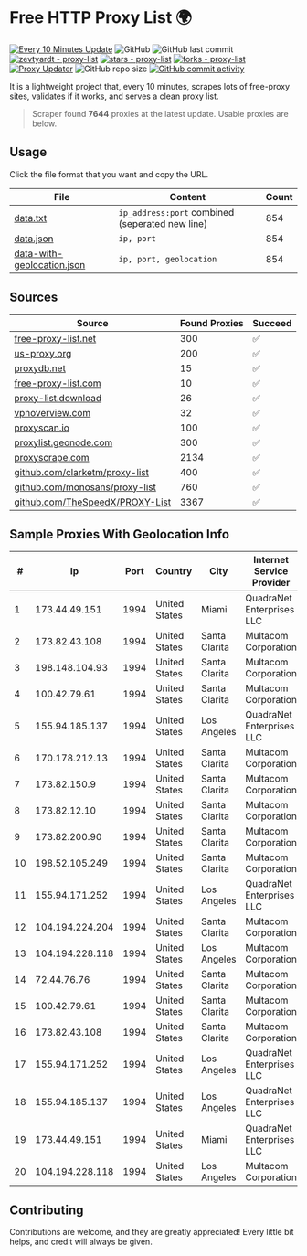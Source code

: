 
# Free HTTP Proxy List 🌍

[![Every 10 Minutes Update](https://github.com/mertguvencli/http-proxy-list/actions/workflows/main.yml/badge.svg?branch=main)](https://github.com/mertguvencli/http-proxy-list/actions/workflows/main.yml)
![GitHub](https://img.shields.io/github/license/mertguvencli/http-proxy-list)
![GitHub last commit](https://img.shields.io/github/last-commit/mertguvencli/http-proxy-list)
[![zevtyardt - proxy-list](https://img.shields.io/static/v1?label=zevtyardt&message=proxy-list&color=blue&logo=github)](https://github.com/zevtyardt/proxy-list "Go to GitHub repo")
[![stars - proxy-list](https://img.shields.io/github/stars/zevtyardt/proxy-list?style=social)](https://github.com/zevtyardt/proxy-list)
[![forks - proxy-list](https://img.shields.io/github/forks/zevtyardt/proxy-list?style=social)](https://github.com/zevtyardt/proxy-list)
[![Proxy Updater](https://github.com/zevtyardt/proxy-list/workflows/Proxy%20Updater/badge.svg)](https://github.com/zevtyardt/proxy-list/actions?query=workflow:"Proxy+Updater")
![GitHub repo size](https://img.shields.io/github/repo-size/zevtyardt/proxy-list)
[![GitHub commit activity](https://img.shields.io/github/commit-activity/m/zevtyardt/proxy-list?logo=commits)](https://github.com/zevtyardt/proxy-list/commits/main)

It is a lightweight project that, every 10 minutes, scrapes lots of free-proxy sites, validates if it works, and serves a clean proxy list.

> Scraper found **7644** proxies at the latest update. Usable proxies are below.

## Usage

Click the file format that you want and copy the URL.

|File|Content|Count|
|----|-------|-----|
|[data.txt](https://raw.githubusercontent.com/mertguvencli/http-proxy-list/main/proxy-list/data.txt)|`ip_address:port` combined (seperated new line)|854|
|[data.json](https://raw.githubusercontent.com/mertguvencli/http-proxy-list/main/proxy-list/data.json)|`ip, port`|854|
|[data-with-geolocation.json](https://raw.githubusercontent.com/mertguvencli/http-proxy-list/main/proxy-list/data-with-geolocation.json)|`ip, port, geolocation`|854|

## Sources

|Source|Found Proxies|Succeed|
|------|-------------|-------|
|[free-proxy-list.net](https://free-proxy-list.net)|300|✅|
|[us-proxy.org](https://www.us-proxy.org)|200|✅|
|[proxydb.net](http://proxydb.net)|15|✅|
|[free-proxy-list.com](https://free-proxy-list.com/?page=&port=&type%5B%5D=http&type%5B%5D=https&up_time=0&search=Search)|10|✅|
|[proxy-list.download](https://www.proxy-list.download/HTTP)|26|✅|
|[vpnoverview.com](https://vpnoverview.com/privacy/anonymous-browsing/free-proxy-servers)|32|✅|
|[proxyscan.io](https://www.proxyscan.io)|100|✅|
|[proxylist.geonode.com](https://proxylist.geonode.com/api/proxy-list?limit=300&page=1&sort_by=lastChecked&sort_type=desc&protocols=http,https)|300|✅|
|[proxyscrape.com](https://api.proxyscrape.com/v2/?request=displayproxies&protocol=http&timeout=10000&country=all&ssl=all&anonymity=all)|2134|✅|
|[github.com/clarketm/proxy-list](https://raw.githubusercontent.com/clarketm/proxy-list/master/proxy-list-raw.txt)|400|✅|
|[github.com/monosans/proxy-list](https://raw.githubusercontent.com/monosans/proxy-list/main/proxies/http.txt)|760|✅|
|[github.com/TheSpeedX/PROXY-List](https://raw.githubusercontent.com/TheSpeedX/PROXY-List/master/http.txt)|3367|✅|


## Sample Proxies With Geolocation Info

|#|Ip|Port|Country|City|Internet Service Provider|
|-|--|----|-------|----|-------------------------|
|1|173.44.49.151|1994|United States|Miami|QuadraNet Enterprises LLC|
|2|173.82.43.108|1994|United States|Santa Clarita|Multacom Corporation|
|3|198.148.104.93|1994|United States|Santa Clarita|Multacom Corporation|
|4|100.42.79.61|1994|United States|Santa Clarita|Multacom Corporation|
|5|155.94.185.137|1994|United States|Los Angeles|QuadraNet Enterprises LLC|
|6|170.178.212.13|1994|United States|Santa Clarita|Multacom Corporation|
|7|173.82.150.9|1994|United States|Santa Clarita|Multacom Corporation|
|8|173.82.12.10|1994|United States|Santa Clarita|Multacom Corporation|
|9|173.82.200.90|1994|United States|Santa Clarita|Multacom Corporation|
|10|198.52.105.249|1994|United States|Santa Clarita|Multacom Corporation|
|11|155.94.171.252|1994|United States|Los Angeles|QuadraNet Enterprises LLC|
|12|104.194.224.204|1994|United States|Santa Clarita|Multacom Corporation|
|13|104.194.228.118|1994|United States|Los Angeles|Multacom Corporation|
|14|72.44.76.76|1994|United States|Santa Clarita|Multacom Corporation|
|15|100.42.79.61|1994|United States|Santa Clarita|Multacom Corporation|
|16|173.82.43.108|1994|United States|Santa Clarita|Multacom Corporation|
|17|155.94.171.252|1994|United States|Los Angeles|QuadraNet Enterprises LLC|
|18|155.94.185.137|1994|United States|Los Angeles|QuadraNet Enterprises LLC|
|19|173.44.49.151|1994|United States|Miami|QuadraNet Enterprises LLC|
|20|104.194.228.118|1994|United States|Los Angeles|Multacom Corporation|



## Contributing

Contributions are welcome, and they are greatly appreciated! Every
little bit helps, and credit will always be given.

